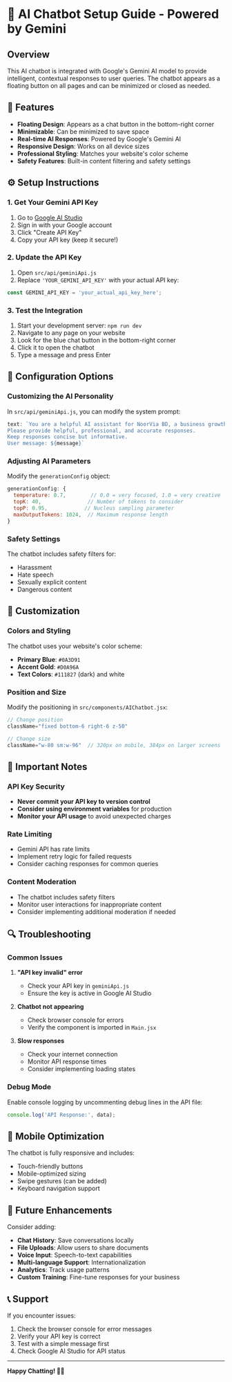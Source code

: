 # 🤖 AI Chatbot Setup Guide - Powered by Gemini

## Overview
This AI chatbot is integrated with Google's Gemini AI model to provide intelligent, contextual responses to user queries. The chatbot appears as a floating button on all pages and can be minimized or closed as needed.

## 🚀 Features

- **Floating Design**: Appears as a chat button in the bottom-right corner
- **Minimizable**: Can be minimized to save space
- **Real-time AI Responses**: Powered by Google's Gemini AI
- **Responsive Design**: Works on all device sizes
- **Professional Styling**: Matches your website's color scheme
- **Safety Features**: Built-in content filtering and safety settings

## ⚙️ Setup Instructions

### 1. Get Your Gemini API Key

1. Go to [Google AI Studio](https://makersuite.google.com/app/apikey)
2. Sign in with your Google account
3. Click "Create API Key"
4. Copy your API key (keep it secure!)

### 2. Update the API Key

1. Open `src/api/geminiApi.js`
2. Replace `'YOUR_GEMINI_API_KEY'` with your actual API key:

```javascript
const GEMINI_API_KEY = 'your_actual_api_key_here';
```

### 3. Test the Integration

1. Start your development server: `npm run dev`
2. Navigate to any page on your website
3. Look for the blue chat button in the bottom-right corner
4. Click it to open the chatbot
5. Type a message and press Enter

## 🔧 Configuration Options

### Customizing the AI Personality

In `src/api/geminiApi.js`, you can modify the system prompt:

```javascript
text: `You are a helpful AI assistant for NoorVia BD, a business growth and innovation platform. 
Please provide helpful, professional, and accurate responses. 
Keep responses concise but informative. 
User message: ${message}`
```

### Adjusting AI Parameters

Modify the `generationConfig` object:

```javascript
generationConfig: {
  temperature: 0.7,        // 0.0 = very focused, 1.0 = very creative
  topK: 40,               // Number of tokens to consider
  topP: 0.95,            // Nucleus sampling parameter
  maxOutputTokens: 1024,  // Maximum response length
}
```

### Safety Settings

The chatbot includes safety filters for:
- Harassment
- Hate speech
- Sexually explicit content
- Dangerous content

## 🎨 Customization

### Colors and Styling

The chatbot uses your website's color scheme:
- **Primary Blue**: `#0A3D91`
- **Accent Gold**: `#D0A96A`
- **Text Colors**: `#111827` (dark) and white

### Position and Size

Modify the positioning in `src/components/AIChatbot.jsx`:

```javascript
// Change position
className="fixed bottom-6 right-6 z-50"

// Change size
className="w-80 sm:w-96"  // 320px on mobile, 384px on larger screens
```

## 🚨 Important Notes

### API Key Security
- **Never commit your API key to version control**
- **Consider using environment variables** for production
- **Monitor your API usage** to avoid unexpected charges

### Rate Limiting
- Gemini API has rate limits
- Implement retry logic for failed requests
- Consider caching responses for common queries

### Content Moderation
- The chatbot includes safety filters
- Monitor user interactions for inappropriate content
- Consider implementing additional moderation if needed

## 🔍 Troubleshooting

### Common Issues

1. **"API key invalid" error**
   - Check your API key in `geminiApi.js`
   - Ensure the key is active in Google AI Studio

2. **Chatbot not appearing**
   - Check browser console for errors
   - Verify the component is imported in `Main.jsx`

3. **Slow responses**
   - Check your internet connection
   - Monitor API response times
   - Consider implementing loading states

### Debug Mode

Enable console logging by uncommenting debug lines in the API file:

```javascript
console.log('API Response:', data);
```

## 📱 Mobile Optimization

The chatbot is fully responsive and includes:
- Touch-friendly buttons
- Mobile-optimized sizing
- Swipe gestures (can be added)
- Keyboard navigation support

## 🔮 Future Enhancements

Consider adding:
- **Chat History**: Save conversations locally
- **File Uploads**: Allow users to share documents
- **Voice Input**: Speech-to-text capabilities
- **Multi-language Support**: Internationalization
- **Analytics**: Track usage patterns
- **Custom Training**: Fine-tune responses for your business

## 📞 Support

If you encounter issues:
1. Check the browser console for error messages
2. Verify your API key is correct
3. Test with a simple message first
4. Check Google AI Studio for API status

---

**Happy Chatting! 🤖✨**
